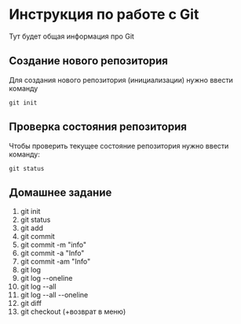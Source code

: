 # Инструкция по работе с Git

Тут будет общая информация про Git

## Создание нового репозитория

Для создания нового репозитория (инициализации) нужно ввести команду 

    git init

## Проверка состояния репозитория

Чтобы проверить текущее состояние репозитория нужно ввести команду:

    git status

 ## Домашнее задание
    
1. git init
2. git status
3. git add
4. git commit
5. git commit -m "info"
6. git commit -a "Info"
7. git commit -am "Info"
8. git log
9. git log --oneline
10. git log --all
11. git log --all --oneline
12. git diff
13. git checkout (+возврат в меню)


